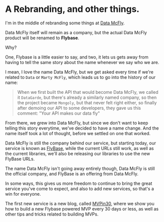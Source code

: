 # A Rebranding, and other things.

I'm in the middle of rebranding some things at [Data McFly](http://datamcfly).

Data McFly itself will remain as a company, but the actual Data McFly product will be renamed to **Flybase**.

Why?

One, Flybase is a little easier to say, and two, it lets us gets away from having to tell the same story about the name whenever we say who we are.

I mean, I love the name Data McFly, but we get asked every time if we're related to `Data` or `Marty McFly`, which leads us to go into the history of our name:

> When we first built the API that would become Data McFly, we called it `DataGarde`, but there's already a similarly named company, so then the project became `Mongoly`, but that never felt right either, so finally after demoing our API to some developers, they gave us this comment: "Your API makes our data fly"

From there, we grew into Data McFly, but since we don't want to keep telling this story everytime, we've decided to have a name change.  And the name itself took a lot of thought, before we settled on one that worked.

Data McFly is still the company behind our service, but starting today, our service is known as [FlyBase](https://flybase.io), while the current URLs still work, as well as the current libraries, we'll also be releasing our libraries to use the new FlyBase URLs.

The name Data McFly isn't going away entirely though, Data McFly is still the official company, and FlyBase is an offering from Data McFly.

In some ways, this gives us more freedom to continue to bring the great service you've come to expect, and also to add new services, so that's a win for everyone.

The first new service is a new blog, called [MVPin30](http://mvpin30.com), where we show you how to build a new Flybase powered MVP every 30 days or less, as well as other tips and tricks related to building MVPs.